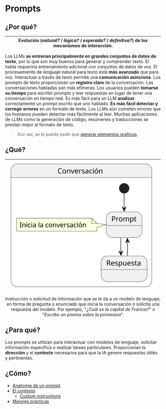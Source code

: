 # Prompts

## ¿Por qué?

|Evolución (*natural?* / *lógica?* / *esperada?* / *definitiva?*) de los mecanismos de interacción.|
|-|
Los LLMs **se entrenan principalmente en grandes conjuntos de datos de texto**, por lo que son muy buenos para generar y comprender texto. El habla requeriría entrenamiento adicional con conjuntos de datos de voz.
El procesamiento de lenguaje natural para texto está **más avanzado** que para voz. 
Interactuar a través de texto permite una **comunicación asíncrona**. 
Los prompts de texto proporcionan un **registro claro** de la conversación. Las conversaciones habladas son más efímeras.
Los usuarios pueden **tomarse su tiempo** para escribir prompts y leer respuestas en lugar de tener una conversación en tiempo real.
Es más fácil para un LLM **analizar** correctamente un prompt escrito que uno hablado.
**Es más fácil detectar y corregir errores** en un formato de texto. Los LLMs aún cometen errores que los humanos pueden detectar más fácilmente al leer.
Muchas aplicaciones de LLMs como la generación de código, resúmenes y traducciones se prestan mejor al formato de texto.

> Aún así, se le puede pedir que [generar elementos gráficos](/casosDeUso/esquemasDiagramas.md).

## ¿Qué?

<div align="center">

|![](/imagenes/modelosUML/sesion.svg)|
|-|
Instrucción o solicitud de información que se le da a un modelo de lenguaje, en forma de pregunta o enunciado que inicia la conversación o solicita una respuesta del modelo.
Por ejemplo, "*¿Cuál es la capital de Francia?*" o "*Escribe un poema sobre la primavera*".

</div>

## ¿Para qué?

Los prompts se utilizan para interactuar con modelos de lenguaje, solicitar información específica o realizar tareas particulares. Proporcionan la **dirección** y el **contexto** necesarios para que la IA genere respuestas útiles y pertinentes.

## ¿Cómo?

- [Anatomía de un prompt](anatomia.md)
- [El contexto](ventanaDeContexto.md)
  - [Custom instructions](customInstructions.md)
- [Mejores prácticas](mejoresPracticas/README.md)
